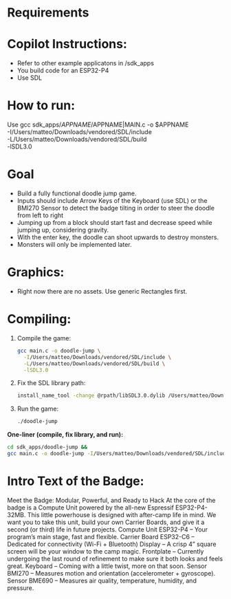 # Requirements

# Copilot Instructions:
- Refer to other example applicatons in /sdk_apps
- You build code for an ESP32-P4
- Use SDL 


# How to run:
Use gcc sdk_apps/$APPNAME/$APPNAME|MAIN.c -o $APPNAME \
  -I/Users/matteo/Downloads/vendored/SDL/include \
  -L/Users/matteo/Downloads/vendored/SDL/build \
  -lSDL3.0


# Goal
- Build a fully functional doodle jump game.
- Inputs should include Arrow Keys of the Keyboard (use SDL) or the BMI270 Sensor to detect the badge tilting in order to steer the doodle from left to right
- Jumping up from a block should start fast and decrease speed while jumping up, considering gravity.
- With the enter key, the doodle can shoot upwards to destroy monsters.
- Monsters will only be implemented later.


# Graphics:
- Right now there are no assets. Use generic Rectangles first.

# Compiling:
1. Compile the game:
   ```bash
   gcc main.c -o doodle-jump \
     -I/Users/matteo/Downloads/vendored/SDL/include \
     -L/Users/matteo/Downloads/vendored/SDL/build \
     -lSDL3.0
   ```

2. Fix the SDL library path:
   ```bash
   install_name_tool -change @rpath/libSDL3.0.dylib /Users/matteo/Downloads/vendored/SDL/build/libSDL3.0.dylib doodle-jump
   ```

3. Run the game:
   ```bash
   ./doodle-jump
   ```

**One-liner (compile, fix library, and run):**
```bash
cd sdk_apps/doodle-jump && 
gcc main.c -o doodle-jump -I/Users/matteo/Downloads/vendored/SDL/include -L/Users/matteo/Downloads/vendored/SDL/build -lSDL3.0 && install_name_tool -change @rpath/libSDL3.0.dylib /Users/matteo/Downloads/vendored/SDL/build/libSDL3.0.dylib doodle-jump && ./doodle-jump
```

# Intro Text of the Badge:
Meet the Badge: Modular, Powerful, and Ready to Hack
At the core of the badge is a Compute Unit powered by the all-new Espressif ESP32-P4-32MB.
This little powerhouse is designed with after-camp life in mind.
We want you to take this unit, build your own Carrier Boards, and give it a second (or third) life in future projects.
Compute Unit
ESP32-P4 – Your program’s main stage, fast and flexible.
Carrier Board
ESP32-C6 – Dedicated for connectivity (Wi-Fi + Bluetooth)
Display – A crisp 4” square screen will be your window to the camp magic.
Frontplate – Currently undergoing the last round of refinement to make sure it both looks and feels great.
Keyboard – Coming with a little twist, more on that soon.
Sensor BMI270 – Measures motion and orientation (accelerometer + gyroscope).
Sensor BME690 – Measures air quality, temperature, humidity, and pressure.